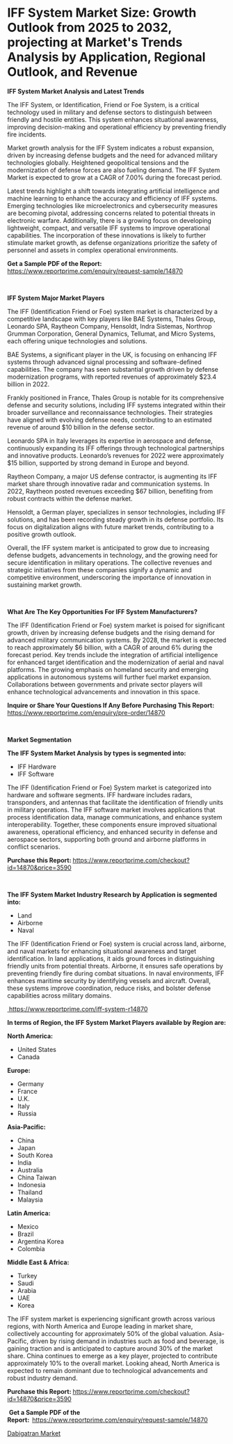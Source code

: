 <p><h1>IFF System Market Size: Growth Outlook from 2025 to 2032, projecting at Market's Trends Analysis by Application, Regional Outlook, and Revenue</h1></p><p><strong>IFF System Market Analysis and Latest Trends</strong></p>
<p><p>The IFF System, or Identification, Friend or Foe System, is a critical technology used in military and defense sectors to distinguish between friendly and hostile entities. This system enhances situational awareness, improving decision-making and operational efficiency by preventing friendly fire incidents. </p><p>Market growth analysis for the IFF System indicates a robust expansion, driven by increasing defense budgets and the need for advanced military technologies globally. Heightened geopolitical tensions and the modernization of defense forces are also fueling demand. The IFF System Market is expected to grow at a CAGR of 7.00% during the forecast period. </p><p>Latest trends highlight a shift towards integrating artificial intelligence and machine learning to enhance the accuracy and efficiency of IFF systems. Emerging technologies like microelectronics and cybersecurity measures are becoming pivotal, addressing concerns related to potential threats in electronic warfare. Additionally, there is a growing focus on developing lightweight, compact, and versatile IFF systems to improve operational capabilities. The incorporation of these innovations is likely to further stimulate market growth, as defense organizations prioritize the safety of personnel and assets in complex operational environments.</p></p>
<p><strong>Get a Sample PDF of the Report:&nbsp;</strong> <a href="https://www.reportprime.com/enquiry/request-sample/14870?utm_campaign=3501&utm_medium=2&utm_source=Github&utm_content=ia&utm_term=20032025&utm_id=iff-system">https://www.reportprime.com/enquiry/request-sample/14870</a></p>
<p>&nbsp;</p>
<p><strong>IFF System Major Market Players</strong></p>
<p><p>The IFF (Identification Friend or Foe) system market is characterized by a competitive landscape with key players like BAE Systems, Thales Group, Leonardo SPA, Raytheon Company, Hensoldt, Indra Sistemas, Northrop Grumman Corporation, General Dynamics, Tellumat, and Micro Systems, each offering unique technologies and solutions.</p><p>BAE Systems, a significant player in the UK, is focusing on enhancing IFF systems through advanced signal processing and software-defined capabilities. The company has seen substantial growth driven by defense modernization programs, with reported revenues of approximately $23.4 billion in 2022.</p><p>Frankly positioned in France, Thales Group is notable for its comprehensive defense and security solutions, including IFF systems integrated within their broader surveillance and reconnaissance technologies. Their strategies have aligned with evolving defense needs, contributing to an estimated revenue of around $10 billion in the defense sector.</p><p>Leonardo SPA in Italy leverages its expertise in aerospace and defense, continuously expanding its IFF offerings through technological partnerships and innovative products. Leonardo’s revenues for 2022 were approximately $15 billion, supported by strong demand in Europe and beyond.</p><p>Raytheon Company, a major US defense contractor, is augmenting its IFF market share through innovative radar and communication systems. In 2022, Raytheon posted revenues exceeding $67 billion, benefiting from robust contracts within the defense market.</p><p>Hensoldt, a German player, specializes in sensor technologies, including IFF solutions, and has been recording steady growth in its defense portfolio. Its focus on digitalization aligns with future market trends, contributing to a positive growth outlook.</p><p>Overall, the IFF system market is anticipated to grow due to increasing defense budgets, advancements in technology, and the growing need for secure identification in military operations. The collective revenues and strategic initiatives from these companies signify a dynamic and competitive environment, underscoring the importance of innovation in sustaining market growth.</p></p>
<p>&nbsp;</p>
<p><strong>What Are The Key Opportunities For IFF System Manufacturers?</strong></p>
<p><p>The IFF (Identification Friend or Foe) system market is poised for significant growth, driven by increasing defense budgets and the rising demand for advanced military communication systems. By 2028, the market is expected to reach approximately $6 billion, with a CAGR of around 6% during the forecast period. Key trends include the integration of artificial intelligence for enhanced target identification and the modernization of aerial and naval platforms. The growing emphasis on homeland security and emerging applications in autonomous systems will further fuel market expansion. Collaborations between governments and private sector players will enhance technological advancements and innovation in this space.</p></p>
<p><strong>Inquire or Share Your Questions If Any Before Purchasing This Report:</strong> <a href="https://www.reportprime.com/enquiry/pre-order/14870?utm_campaign=3501&utm_medium=2&utm_source=Github&utm_content=ia&utm_term=20032025&utm_id=iff-system">https://www.reportprime.com/enquiry/pre-order/14870</a></p>
<p>&nbsp;</p>
<p><strong>Market Segmentation</strong></p>
<p><strong>The IFF System Market Analysis by types is segmented into:</strong></p>
<p><ul><li>IFF Hardware</li><li>IFF Software</li></ul></p>
<p><p>The IFF (Identification Friend or Foe) System market is categorized into hardware and software segments. IFF hardware includes radars, transponders, and antennas that facilitate the identification of friendly units in military operations. The IFF software market involves applications that process identification data, manage communications, and enhance system interoperability. Together, these components ensure improved situational awareness, operational efficiency, and enhanced security in defense and aerospace sectors, supporting both ground and airborne platforms in conflict scenarios.</p></p>
<p><strong>Purchase this Report:&nbsp;</strong><a href="https://www.reportprime.com/checkout?id=14870&price=3590&utm_campaign=3501&utm_medium=2&utm_source=Github&utm_content=ia&utm_term=20032025&utm_id=iff-system">https://www.reportprime.com/checkout?id=14870&price=3590</a></p>
<p>&nbsp;</p>
<p><strong>The IFF System Market Industry Research by Application is segmented into:</strong></p>
<p><ul><li>Land</li><li>Airborne</li><li>Naval</li></ul></p>
<p><p>The IFF (Identification Friend or Foe) system is crucial across land, airborne, and naval markets for enhancing situational awareness and target identification. In land applications, it aids ground forces in distinguishing friendly units from potential threats. Airborne, it ensures safe operations by preventing friendly fire during combat situations. In naval environments, IFF enhances maritime security by identifying vessels and aircraft. Overall, these systems improve coordination, reduce risks, and bolster defense capabilities across military domains.</p></p>
<p><a href="https://www.reportprime.com/iff-system-r14870?utm_campaign=3501&utm_medium=2&utm_source=Github&utm_content=ia&utm_term=20032025&utm_id=iff-system">&nbsp;https://www.reportprime.com/iff-system-r14870</a></p>
<p><strong>In terms of Region, the IFF System Market Players available by Region are:</strong></p>
<p>
    <p> <strong> North America: </strong>
        <ul>
            <li>United States</li>
            <li>Canada</li>
        </ul>
        </p> 
    <p> <strong> Europe: </strong>
        <ul>
            <li>Germany</li>
            <li>France</li>
            <li>U.K.</li>
            <li>Italy</li>
            <li>Russia</li>
        </ul>
        </p> 
    <p> <strong> Asia-Pacific: </strong>
        <ul>
            <li>China</li>
            <li>Japan</li>
            <li>South Korea</li>
            <li>India</li>
            <li>Australia</li>
            <li>China Taiwan</li>
            <li>Indonesia</li>
            <li>Thailand</li>
            <li>Malaysia</li>
        </ul>
        </p> 
    <p> <strong> Latin America: </strong>
        <ul>
            <li>Mexico</li>
            <li>Brazil</li>
            <li>Argentina Korea</li>
            <li>Colombia</li>
        </ul>
        </p> 
    <p> <strong> Middle East & Africa: </strong>
        <ul>
            <li>Turkey</li>
            <li>Saudi</li>
            <li>Arabia</li>
            <li>UAE</li>
            <li>Korea</li>
        </ul>
    </p>
    </p>
<p><p>The IFF system market is experiencing significant growth across various regions, with North America and Europe leading in market share, collectively accounting for approximately 50% of the global valuation. Asia-Pacific, driven by rising demand in industries such as food and beverage, is gaining traction and is anticipated to capture around 30% of the market share. China continues to emerge as a key player, projected to contribute approximately 10% to the overall market. Looking ahead, North America is expected to remain dominant due to technological advancements and robust industry demand.</p></p>
<p><strong>Purchase this Report: </strong><a href="https://www.reportprime.com/checkout?id=14870&price=3590&utm_campaign=3501&utm_medium=2&utm_source=Github&utm_content=ia&utm_term=20032025&utm_id=iff-system">https://www.reportprime.com/checkout?id=14870&price=3590</a></p>
<p>&nbsp;<strong>Get a Sample PDF of the Report:&nbsp;&nbsp;</strong><a href="https://www.reportprime.com/enquiry/request-sample/14870?utm_campaign=3501&utm_medium=2&utm_source=Github&utm_content=ia&utm_term=20032025&utm_id=iff-system">https://www.reportprime.com/enquiry/request-sample/14870</a></p>
<p><strong></strong></p>
<p><p><a href="https://github.com/krulicfidura/Market-Research-Report-List-1/blob/main/dabigatran-market.md?utm_campaign=3501&utm_medium=2&utm_source=Github&utm_content=ia&utm_term=20032025&utm_id=iff-system">Dabigatran Market</a></p></p>
